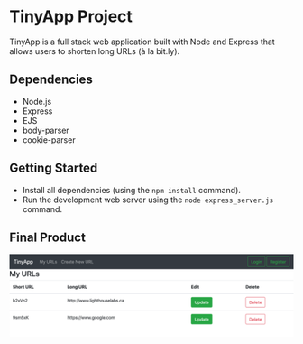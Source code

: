 # TinyApp Project

TinyApp is a full stack web application built with Node and Express that allows users to shorten long URLs (à la bit.ly).

## Dependencies
- Node.js
- Express
- EJS
- body-parser
- cookie-parser

## Getting Started

- Install all dependencies (using the `npm install` command).
- Run the development web server using the `node express_server.js` command.

## Final Product
!["screenshot of URLS page"](https://github.com/oddporson/tinyapp/blob/master/docs/urls-main-page.png)
